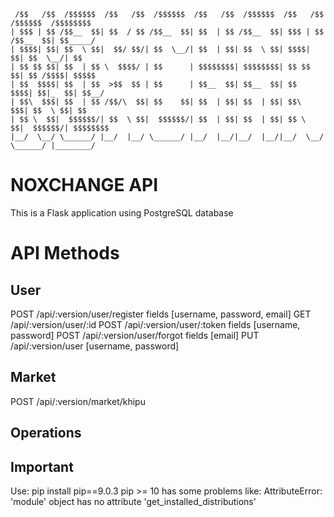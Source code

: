 ```text
 /$$   /$$  /$$$$$$  /$$   /$$  /$$$$$$  /$$   /$$  /$$$$$$  /$$   /$$  /$$$$$$  /$$$$$$$$
| $$$ | $$ /$$__  $$| $$  / $$ /$$__  $$| $$  | $$ /$$__  $$| $$$ | $$ /$$__  $$| $$_____/
| $$$$| $$| $$  \ $$|  $$/ $$/| $$  \__/| $$  | $$| $$  \ $$| $$$$| $$| $$  \__/| $$
| $$ $$ $$| $$  | $$ \  $$$$/ | $$      | $$$$$$$$| $$$$$$$$| $$ $$ $$| $$ /$$$$| $$$$$
| $$  $$$$| $$  | $$  >$$  $$ | $$      | $$__  $$| $$__  $$| $$  $$$$| $$|_  $$| $$__/
| $$\  $$$| $$  | $$ /$$/\  $$| $$    $$| $$  | $$| $$  | $$| $$\  $$$| $$  \ $$| $$
| $$ \  $$|  $$$$$$/| $$  \ $$|  $$$$$$/| $$  | $$| $$  | $$| $$ \  $$|  $$$$$$/| $$$$$$$$
|__/  \__/ \______/ |__/  |__/ \______/ |__/  |__/|__/  |__/|__/  \__/ \______/ |________/
```

# NOXCHANGE API

This is a Flask application using PostgreSQL database

# API Methods

## User 

POST /api/:version/user/register fields [username, password, email]
GET  /api/:version/user/:id
POST /api/:version/user/:token fields [username, password]
POST /api/:version/user/forgot fields [email]
PUT  /api/:version/user [username, password]

## Market
POST /api/:version/market/khipu

## Operations 

## Important 

Use: pip install pip==9.0.3 
pip >= 10 has some problems like:
    AttributeError: 'module' object has no attribute 'get_installed_distributions'

